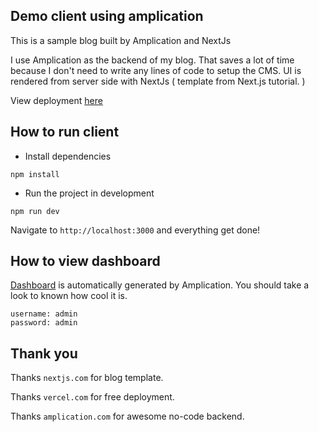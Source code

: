 ## Demo client using amplication

This is a sample blog built by Amplication and NextJs

I use Amplication as the backend of my blog. That saves a lot of time because I don't need to write any lines of code to setup the CMS. UI is rendered from server side with NextJs ( template from Next.js tutorial. )

View deployment [here](https://amplication-client-demo.vercel.app)

## How to run client

- Install dependencies

```
npm install
```

- Run the project in development

```
npm run dev
```

Navigate to `http://localhost:3000` and everything get done!

## How to view dashboard

[Dashboard](https://ckucijpib12919151bs6rwwjg22p-server-vn57etnuya-ue.a.run.app/) is automatically generated by Amplication. You should take a look to known how cool it is.

```
username: admin
password: admin
```

## Thank you

Thanks `nextjs.com` for blog template.

Thanks `vercel.com` for free deployment.

Thanks `amplication.com` for awesome no-code backend.
